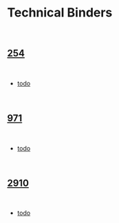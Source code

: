 # Technical Binders

<br>

## [254](./254.md)

<br>

- [todo]()

<br>

## [971](./971.md)

<br>

- [todo]()

<br>

## [2910](./2910.md)

<br>

- [todo]()

<br>
